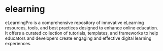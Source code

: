# elearning
eLearningPro is a comprehensive repository of innovative eLearning resources, tools, and best practices designed to enhance online education. It offers a curated collection of tutorials, templates, and frameworks to help educators and developers create engaging and effective digital learning experiences.
